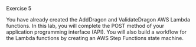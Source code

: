 Exercise 5

You have already created the AddDragon and ValidateDragon AWS Lambda functions. In this lab, you will complete the POST method of your application programming interface (API). You will also build a workflow for the Lambda functions by creating an AWS Step Functions state machine.
